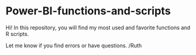 # Power-BI-functions-and-scripts

Hi!
In this repository, you will find my most used and favorite functions and R scripts.

Let me know if you find errors or have questions.
/Ruth
